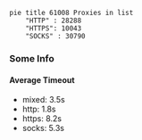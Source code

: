 
```mermaid
pie title 61008 Proxies in list
    "HTTP" : 28288
    "HTTPS": 10043
    "SOCKS" : 30790
```

### Some Info
#### Average Timeout

- mixed: 3.5s
- http: 1.8s
- https: 8.2s
- socks: 5.3s
